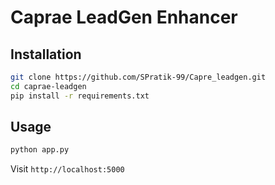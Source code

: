 # Caprae LeadGen Enhancer

## Installation
```bash
git clone https://github.com/SPratik-99/Capre_leadgen.git
cd caprae-leadgen
pip install -r requirements.txt
```

## Usage
```bash
python app.py
```
Visit `http://localhost:5000`